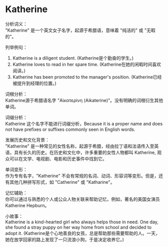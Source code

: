 # Katherine

分析词义：  
"Katherine" 是一个英文女子名字，起源于希腊语，意味着 "纯洁的" 或 "无暇的"。

  

列举例句：

  

1.  Katherine is a diligent student. (Katherine是个勤奋的学生。)
2.  Katherine loves to read in her spare time. (Katherine在她的闲暇时间喜欢阅读。)
3.  Katherine has been promoted to the manager's position. (Katherine已经被提升到经理的位置。)

  

词根分析：  
Katherine源于希腊语名字 "Αἰκατερίνη (Aikaterine)"。没有明确的词根衍生其他单词。

  

词缀分析：  
Katherine 这个名字不能进行词缀分析，Because it is a proper name and does not have prefixes or suffixes commonly seen in English words.

  

发展历史和文化背景：  
"Katherine" 是一种常见的女性名称，起源于希腊，经由拉丁语和法语传入至英语，具有长久的历史。在历史和文化中，许多重要的女性人物都叫 Katherine, 观众可以在文学、电视剧、电影和历史事件中找到它。

  

单词变形：  
作为专有名字，"Katherine" 不会有常规的名词、动词、形容词等变形。但是，还有其他几种拼写形式，如 "Catherine" 或 "Katharine"。

  

记忆辅助：  
你可以通过与熟悉的个人或公众人物关联来帮助记忆，例如，著名的美国女演员 Katherine Hepburn。

  

小故事：  
Katherine is a kind-hearted girl who always helps those in need. One day, she found a stray puppy on her way home from school and decided to adopt it. (Katherine是个心地善良的女孩，总是帮助那些需要帮助的人。一天，她在放学回家的路上发现了一只流浪小狗，于是决定收养它。)
